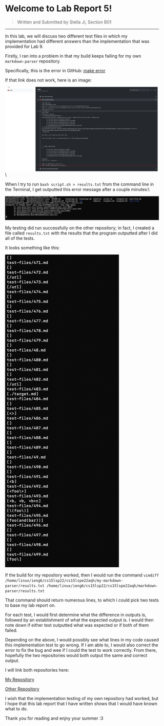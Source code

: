 # Welcome to Lab Report 5!
> Written and Submitted by Stella Ji, Section B01

---

In this lab, we will discuss two different test files in which my implementation had different answers than the implementation that was provided for Lab 9.

Firstly, I ran into a problem in that my build keeps failing for my own `markdown-parser` repository. 

Specifically, this is the error in GitHub: [make error](https://github.com/stellaji/markdown-parser/runs/6841433958?check_suite_focus=true)

If that link does not work, here is an image: 

![Image](https://github.com/stellaji/cse15l-lab-reports/blob/main/build%20error.png?raw=true)\

When I try to run `bash script.sh > results.txt` from the command line in the Terminal, I get outputted this error message after a couple minutes:\

![Image](https://github.com/stellaji/cse15l-lab-reports/blob/main/out%20of%20heap%20error.png?raw=true)

My testing did run successfully on the other repository; in fact, I created a file called `results.txt` with the results that the program outputted after
I did all of the tests.

It looks something like this: 

![Image](https://github.com/stellaji/cse15l-lab-reports/blob/main/ss%20of%20results.png?raw=true)

If the build for my repository worked, then I would run the command `vimdiff /home/linux/ieng6/cs15lsp22/cs15lspe22aqh/my-markdown-parser/results.txt /home/linux/ieng6/cs15lsp22/cs15lspe22aqh/markdown-parser/results.txt`

That command should return numerous lines, to which i could pick two tests to base my lab report on.

For each test, I would first determine what the difference in outputs is, followed by an establishment of what the expected output is. I would then note 
down if either test outputted what was expected or if both of them failed. 

Depending on the above, I would possibly see what lines in my code caused this implementation test to go wrong. If I am able to, I would also correct the
error to fix the bug and wee if I could the test to work correctly. From there, hopefully the two repositories would both output the same and correct 
output. 

I will link both repositories here:

[My Repository](https://github.com/stellaji/markdown-parser.git)

[Other Repository](https://github.com/nidhidhamnani/markdown-parser.git)

I wish that the implementation testing of my own repository had worked, but I hope that this lab report that I have written shows that I would have known 
what to do.

Thank you for reading and enjny your summer :3
